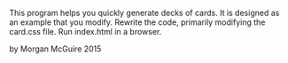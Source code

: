 This program helps you quickly generate decks of cards.  It is designed as an example that you
modify. Rewrite the code, primarily modifying the card.css file. Run index.html in a browser.

by Morgan McGuire 2015
